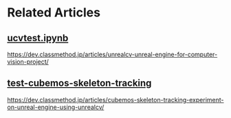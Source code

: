 # Related Articles

## [ucvtest.ipynb](https://github.com/mayosuke/UnrealCV-Experiments/blob/master/ucvtest.ipynb)

https://dev.classmethod.jp/articles/unrealcv-unreal-engine-for-computer-vision-project/


## [test-cubemos-skeleton-tracking](https://github.com/mayosuke/UnrealCV-Experiments/tree/master/test-cubemos-skeleton-tracking)

https://dev.classmethod.jp/articles/cubemos-skeleton-tracking-experiment-on-unreal-engine-using-unrealcv/